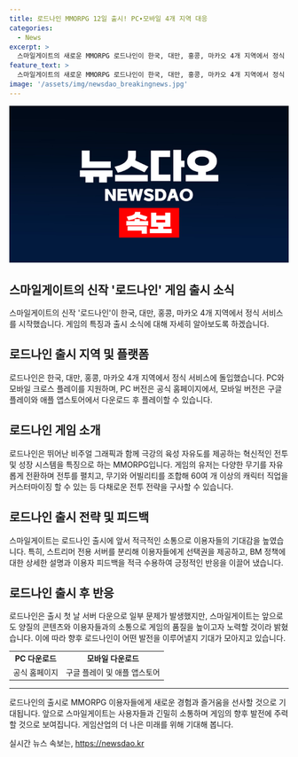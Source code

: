 ```yaml
---
title: 로드나인 MMORPG 12일 출시! PC∙모바일 4개 지역 대응
categories:
  - News
excerpt: >
  스마일게이트의 새로운 MMORPG 로드나인이 한국, 대만, 홍콩, 마카오 4개 지역에서 정식 서비스를 시작했다. 이 게임은 PC와 모바일에서 플레이가 가능하며, 뛰어난 비주얼 그래픽과 육성 자유도를 제공하며, 다양한 전투 전략을 세울 수 있다. 스마일게이트는 이용자들의 기대에 부응하기 위해 적극적인 소통을 통해 긍정적인 반응을 얻고 있으며, 앞으로도 풍부한 콘텐츠와 지속적인 소통으로 게임의 성공을 모색할 것이라 밝혔다.
feature_text: >
  스마일게이트의 새로운 MMORPG 로드나인이 한국, 대만, 홍콩, 마카오 4개 지역에서 정식 서비스를 시작했다. 이 게임은 PC와 모바일에서 플레이가 가능하며, 뛰어난 비주얼 그래픽과 육성 자유도를 제공하며, 다양한 전투 전략을 세울 수 있다. 스마일게이트는 이용자들의 기대에 부응하기 위해 적극적인 소통을 통해 긍정적인 반응을 얻고 있으며, 앞으로도 풍부한 콘텐츠와 지속적인 소통으로 게임의 성공을 모색할 것이라 밝혔다.
image: '/assets/img/newsdao_breakingnews.jpg'
---
```


<p><img src="/assets/img/newsdao_breakingnews.jpg" alt="pcversion 속보" /></p>

<h2>스마일게이트의 신작 '로드나인' 게임 출시 소식</h2>

<p data-ke-size="size16">스마일게이트의 신작 '로드나인'이 한국, 대만, 홍콩, 마카오 4개 지역에서 정식 서비스를 시작했습니다. 게임의 특징과 출시 소식에 대해 자세히 알아보도록 하겠습니다.</p>

<h2 data-ke-size="size26">로드나인 출시 지역 및 플랫폼</h2>

<p data-ke-size="size16">로드나인은 한국, 대만, 홍콩, 마카오 4개 지역에서 정식 서비스에 돌입했습니다. PC와 모바일 크로스 플레이를 지원하며, PC 버전은 공식 홈페이지에서, 모바일 버전은 구글 플레이와 애플 앱스토어에서 다운로드 후 플레이할 수 있습니다.</p>

<h2 data-ke-size="size26">로드나인 게임 소개</h2>

<p data-ke-size="size16">로드나인은 뛰어난 비주얼 그래픽과 함께 극강의 육성 자유도를 제공하는 혁신적인 전투 및 성장 시스템을 특징으로 하는 MMORPG입니다. 게임의 유저는 다양한 무기를 자유롭게 전환하며 전투를 펼치고, 무기와 어빌리티를 조합해 60여 개 이상의 캐릭터 직업을 커스터마이징 할 수 있는 등 다채로운 전투 전략을 구사할 수 있습니다.</p>

<h2 data-ke-size="size26">로드나인 출시 전략 및 피드백</h2>

<p data-ke-size="size16">스마일게이트는 로드나인 출시에 앞서 적극적인 소통으로 이용자들의 기대감을 높였습니다. 특히, 스트리머 전용 서버를 분리해 이용자들에게 선택권을 제공하고, BM 정책에 대한 상세한 설명과 이용자 피드백을 적극 수용하여 긍정적인 반응을 이끌어 냈습니다.</p>

<h2 data-ke-size="size26">로드나인 출시 후 반응</h2>

<p data-ke-size="size16">로드나인은 출시 첫 날 서버 다운으로 일부 문제가 발생했지만, 스마일게이트는 앞으로도 양질의 콘텐츠와 이용자들과의 소통으로 게임의 품질을 높이고자 노력할 것이라 밝혔습니다. 이에 따라 향후 로드나인이 어떤 발전을 이루어낼지 기대가 모아지고 있습니다.</p>

<table>
    <tbody>
        <tr>
            <td style="text-align: center; height: 17px;"><b>PC 다운로드</b></td>
            <td style="text-align: center; height: 17px;"><b>모바일 다운로드</b></td>
        </tr>
        <tr>
            <td style="text-align: center; height: 17px;">공식 홈페이지</td>
            <td style="text-align: center; height: 17px;">구글 플레이 및 애플 앱스토어</td>
        </tr>
    </tbody>
</table>

<hr>

<p data-ke-size="size16">로드나인의 출시로 MMORPG 이용자들에게 새로운 경험과 즐거움을 선사할 것으로 기대됩니다. 앞으로 스마일게이트는 사용자들과 긴밀히 소통하며 게임의 향후 발전에 주력할 것으로 보여집니다. 게임산업의 더 나은 미래를 위해 기대해 봅니다.</p>
실시간 뉴스 속보는, <a href="https://newsdao.kr" rel="dofollow">https://newsdao.kr</a>


